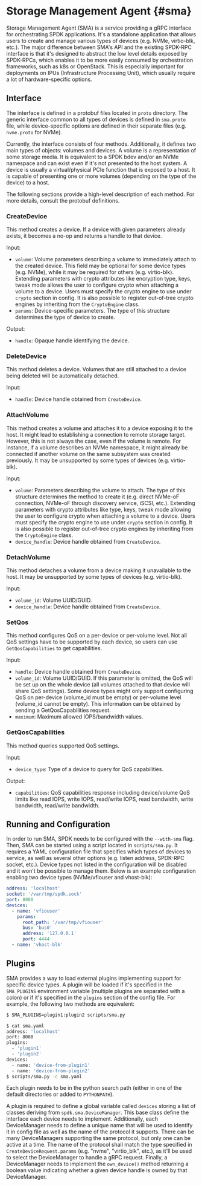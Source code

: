 # Storage Management Agent {#sma}

Storage Management Agent (SMA) is a service providing a gRPC interface for
orchestrating SPDK applications.  It's a standalone application that allows
users to create and manage various types of devices (e.g. NVMe, virtio-blk,
etc.).  The major difference between SMA's API and the existing SPDK-RPC
interface is that it's designed to abstract the low level details exposed by
SPDK-RPCs, which enables it to be more easily consumed by orchestration
frameworks, such as k8s or OpenStack.  This is especially important for
deployments on IPUs (Infrastructure Processing Unit), which usually require a
lot of hardware-specific options.

## Interface

The interface is defined in a protobuf files located in `proto`
directory.  The generic interface common to all types of devices is defined in
`sma.proto` file, while device-specific options are defined in their separate
files (e.g. `nvme.proto` for NVMe).

Currently, the interface consists of four methods.  Additionally, it defines two
main types of objects: volumes and devices.  A volume is a representation of
some storage media.  It is equivalent to a SPDK bdev and/or an NVMe namespace
and can exist even if it's not presented to the host system.  A device is
usually a virtual/physical PCIe function that is exposed to a host.  It is
capable of presenting one or more volumes (depending on the type of the device)
to a host.

The following sections provide a high-level description of each method.  For
more details, consult the protobuf definitions.

### CreateDevice

This method creates a device.  If a device with given parameters already exists,
it becomes a no-op and returns a handle to that device.

Input:

- `volume`: Volume parameters describing a volume to immediately attach to the
  created device.  This field may be optional for some device types (e.g. NVMe),
  while it may be required for others (e.g. virtio-blk). Extending parameters with
  crypto attributes like encryption type, keys, tweak mode allows the user to configure
  crypto when attaching a volume to a device. Users must specify the crypto engine
  to use under `crypto` section in config. It is also possible to register out-of-tree
  crypto engines by inheriting from the `CryptoEngine` class.
- `params`: Device-specific parameters.  The type of this structure determines
  the type of device to create.

Output:

- `handle`: Opaque handle identifying the device.

### DeleteDevice

This method deletes a device.  Volumes that are still attached to a device being
deleted will be automatically detached.

Input:

- `handle`: Device handle obtained from `CreateDevice`.

### AttachVolume

This method creates a volume and attaches it to a device exposing it to the
host.  It might lead to establishing a connection to remote storage target.
However, this is not always the case, even if the volume is remote.  For
instance, if a volume describes an NVMe namespace, it might already be connected
if another volume on the same subsystem was created previously.  It may be
unsupported by some types of devices (e.g. virtio-blk).

Input:

- `volume`: Parameters describing the volume to attach.  The type of this
  structure determines the method to create it (e.g. direct NVMe-oF connection,
  NVMe-oF through discovery service, iSCSI, etc.). Extending parameters with
  crypto attributes like type, keys, tweak mode allowing the user to configure crypto
  when attaching a volume to a device. Users must specify the crypto engine to use under
  `crypto` section in config. It is also possible to register out-of-tree crypto engines
  by inheriting from the `CryptoEngine` class.
- `device_handle`: Device handle obtained from `CreateDevice`.

### DetachVolume

This method detaches a volume from a device making it unavailable to the host.
It may be unsupported by some types of devices (e.g. virtio-blk).

Input:

- `volume_id`: Volume UUID/GUID.
- `device_handle`: Device handle obtained from `CreateDevice`.

### SetQos

This method configures QoS on a per-device or per-volume level.
Not all QoS settings have to be supported by each device, so users
can use `GetQosCapabilities` to get capabilities.

Input:

- `handle`: Device handle obtained from `CreateDevice`.
- `volume_id`: Volume UUID/GUID. If this parameter is omitted, the QoS will be set up
  on the whole device (all volumes attached to that device will share QoS settings).
  Some device types might only support configuring QoS on per-device
  (volume_id must be empty) or per-volume level (volume_id cannot be empty).
  This information can be obtained by sending a GetQosCapabilities request.
- `maximum`: Maximum allowed IOPS/bandwidth values.

### GetQosCapabilities

This method queries supported QoS settings.

Input:

- `device_type`: Type of a device to query for QoS capabilities.

Output:

- `capabilities`: QoS capabilities response including device/volume
   QoS limits like read IOPS, write IOPS, read/write IOPS, read bandwidth,
   write bandwidth, read/write bandwidth.

## Running and Configuration

In order to run SMA, SPDK needs to be configured with the `--with-sma` flag.
Then, SMA can be started using a script located in `scripts/sma.py`.  It
requires a YAML configuration file that specifies which types of devices to
service, as well as several other options (e.g. listen address, SPDK-RPC socket,
etc.).  Device types not listed in the configuration will be disabled and it
won't be possible to manage them.  Below is an example configuration enabling
two device types (NVMe/vfiouser and vhost-blk):

```yaml
address: 'localhost'
socket: '/var/tmp/spdk.sock'
port: 8080
devices:
  - name: 'vfiouser'
    params:
      root_path: '/var/tmp/vfiouser'
      bus: 'bus0'
      address: '127.0.0.1'
      port: 4444
  - name: 'vhost-blk'
```

## Plugins

SMA provides a way to load external plugins implementing support for specific
device types.  A plugin will be loaded if it's specified in the `SMA_PLUGINS`
environment variable (multiple plugins are separated with a colon) or if it's
specified in the `plugins` section of the config file.  For example, the
following two methods are equivalent:

```sh
$ SMA_PLUGINS=plugin1:plugin2 scripts/sma.py

$ cat sma.yaml
address: 'localhost'
port: 8080
plugins:
  - 'plugin1'
  - 'plugin2'
devices:
  - name: 'device-from-plugin1'
  - name: 'device-from-plugin2'
$ scripts/sma.py -c sma.yaml
```

Each plugin needs to be in the python search path (either in one of the default
directories or added to `PYTHONPATH`).

A plugin is required to define a global variable called `devices` storing a list
of classes deriving from `spdk.sma.DeviceManager`.  This base class define the
interface each device needs to implement.  Additionally, each DeviceManager
needs to define a unique name that will be used to identify it in config file as
well as the name of the protocol it supports.  There can be many DeviceManagers
supporting the same protocol, but only one can be active at a time.  The name of
the protocol shall match the type specified in `CreateDeviceRequest.params`
(e.g. "nvme", "virtio_blk", etc.), as it'll be used to select the DeviceManager
to handle a gRPC request.  Finally, a DeviceManager needs to implement the
`own_device()` method returning a boolean value indicating whether a given
device handle is owned by that DeviceManager.

